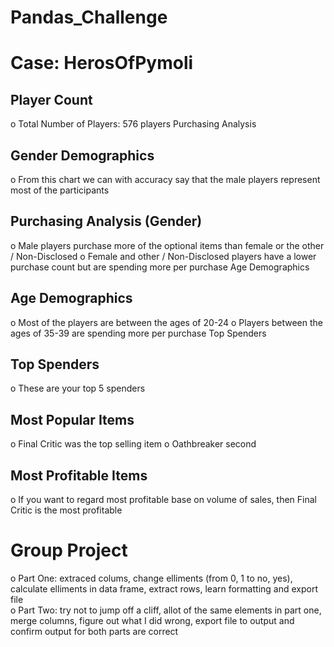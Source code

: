 # Pandas_Challenge
# Case: HerosOfPymoli  
## Player Count
o	Total Number of Players: 576 players
Purchasing Analysis 
 
## Gender Demographics
o	From this chart we can with accuracy say that the male players represent most of the participants


## Purchasing Analysis (Gender)
o	Male players purchase more of the optional items than female or the other / Non-Disclosed
o	Female and other / Non-Disclosed players have a lower purchase count but are spending more per purchase
Age Demographics

## Age Demographics
o	Most of the players are between the ages of 20-24
o	Players between the ages of 35-39 are spending more per purchase
Top Spenders

## Top Spenders
o	These are your top 5 spenders

## Most Popular Items
o	Final Critic was the top selling item
o	Oathbreaker second 


## Most Profitable Items
o	If you want to regard most profitable base on volume of sales, then Final Critic is the most profitable


# Group Project
o	Part One: extraced colums, change elliments (from 0, 1 to no, yes), calculate elliments in data frame, extract rows, learn formatting and export file  
o	Part Two: try not to jump off a cliff, allot of the same elements in part one, merge columns, figure out what I did wrong, export file to output and confirm output for both parts are correct

